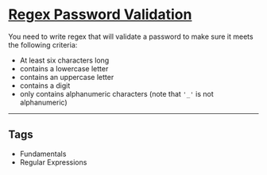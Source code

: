 # [Regex Password Validation](https://www.codewars.com/kata/52e1476c8147a7547a000811)

You need to write regex that will validate a password to make sure it meets the following criteria:

- At least six characters long
- contains a lowercase letter
- contains an uppercase letter
- contains a digit
- only contains alphanumeric characters (note that `'_'` is not alphanumeric)

---

## Tags

- Fundamentals
- Regular Expressions
